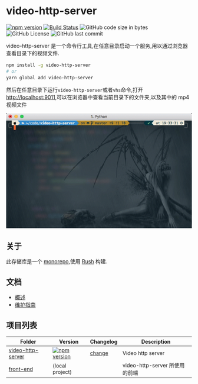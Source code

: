 # video-http-server

[![npm version][npm-version-img]][npm-version-link] [![Build Status][travis-build-status-img]][travis-build-status-link] ![GitHub code size in bytes][github-code-size-img] ![GitHub License][github-license-img] ![GitHub last commit][github-last-commit-img]

video-http-server 是一个命令行工具,在任意目录启动一个服务,用以通过浏览器查看目录下的视频文件.

```sh
npm install -g video-http-server
# or
yarn global add video-http-server
```

然后在任意目录下运行`video-http-server`或者`vhs`命令,打开[http://localhost:9011](http://localhost:9011),可以在浏览器中查看当前目录下的文件夹,以及其中的 mp4 视频文件

[![preview](./docs/assets/cli-preview.gif)](https://asciinema.org/a/NcbE2NzqgN1iYc2v32r4xI9zT)

## 关于

此存储库是一个 [monorepo](https://en.wikipedia.org/wiki/Monorepo),使用 [Rush](https://rushjs.io/) 构建.

## 文档

- [概述](./docs/overview.md)
- [维护指南](./docs/maintainers.md)

## 项目列表

| Folder                                        | Version                                             | Changelog                                       | Description                    |
| --------------------------------------------- | --------------------------------------------------- | ----------------------------------------------- | ------------------------------ |
| [video-http-server](./apps/video-http-server) | [![npm version][npm-version-img]][npm-version-link] | [change](./apps/video-http-server/CHANGELOG.md) | Video http server              |
| [front-end](./apps/front-end)                 | (local project)                                     |                                                 | video-http-server 所使用的前端 |

[npm-version-img]: https://img.shields.io/npm/v/video-http-server?style=flat-square
[npm-version-link]: https://www.npmjs.com/package/video-http-server
[travis-build-status-img]: https://app.travis-ci.com/XYShaoKang/video-http-server.svg?branch=master
[travis-build-status-link]: https://app.travis-ci.com/XYShaoKang/video-http-server
[github-code-size-img]: https://img.shields.io/github/languages/code-size/xyshaokang/video-http-server?style=flat-square
[github-license-img]: https://img.shields.io/github/license/xyshaokang/video-http-server?style=flat-square
[github-last-commit-img]: https://img.shields.io/github/last-commit/xyshaokang/video-http-server?style=flat-square
